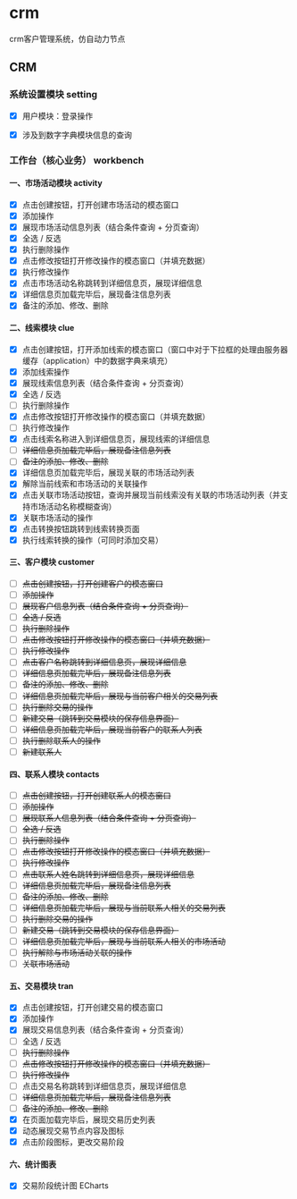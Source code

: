 # crm
crm客户管理系统，仿自动力节点

## CRM

### 系统设置模块 setting

- [x] 用户模块：登录操作
- [x] 涉及到数字字典模块信息的查询



### 工作台（核心业务） workbench



#### 一、市场活动模块 activity

- [x] 点击创建按钮，打开创建市场活动的模态窗口
- [x] 添加操作
- [x] 展现市场活动信息列表（结合条件查询 + 分页查询）
- [x] 全选 / 反选
- [x] 执行删除操作
- [x] 点击修改按钮打开修改操作的模态窗口（并填充数据）
- [x] 执行修改操作
- [x] 点击市场活动名称跳转到详细信息页，展现详细信息
- [x] 详细信息页加载完毕后，展现备注信息列表
- [x] 备注的添加、修改、删除

#### 二、线索模块 clue

- [x] 点击创建按钮，打开添加线索的模态窗口（窗口中对于下拉框的处理由服务器缓存（application）中的数据字典来填充）
- [x] 添加线索操作
- [x] 展现线索信息列表（结合条件查询 + 分页查询）
- [x] 全选 / 反选
- [ ] 执行删除操作
- [x] 点击修改按钮打开修改操作的模态窗口（并填充数据）
- [ ] 执行修改操作
- [x] 点击线索名称进入到详细信息页，展现线索的详细信息
- [ ] ~~详细信息页加载完毕后，展现备注信息列表~~
- [ ] ~~备注的添加、修改、删除~~
- [x] 详细信息页加载完毕后，展现关联的市场活动列表
- [x] 解除当前线索和市场活动的关联操作
- [x] 点击关联市场活动按钮，查询并展现当前线索没有关联的市场活动列表（并支持市场活动名称模糊查询）
- [x] 关联市场活动的操作
- [x] 点击转换按钮跳转到线索转换页面
- [x] 执行线索转换的操作（可同时添加交易）

#### 三、客户模块 customer

- [ ] ~~点击创建按钮，打开创建客户的模态窗口~~
- [ ] ~~添加操作~~
- [ ] ~~展现客户信息列表（结合条件查询 + 分页查询）~~
- [ ] ~~全选 / 反选~~
- [ ] ~~执行删除操作~~
- [ ] ~~点击修改按钮打开修改操作的模态窗口（并填充数据）~~
- [ ] ~~执行修改操作~~
- [ ] ~~点击客户名称跳转到详细信息页，展现详细信息~~
- [ ] ~~详细信息页加载完毕后，展现备注信息列表~~
- [ ] ~~备注的添加、修改、删除~~
- [ ] ~~详细信息页加载完毕后，展现与当前客户相关的交易列表~~
- [ ] ~~执行删除交易的操作~~
- [ ] ~~新建交易（跳转到交易模块的保存信息界面）~~
- [ ] ~~详细信息页加载完毕后，展现当前客户的联系人列表~~
- [ ] ~~执行删除联系人的操作~~
- [ ] ~~新建联系人~~

#### 四、联系人模块 contacts

- [ ] ~~点击创建按钮，打开创建联系人的模态窗口~~
- [ ] ~~添加操作~~
- [ ] ~~展现联系人信息列表（结合条件查询 + 分页查询）~~
- [ ] ~~全选 / 反选~~
- [ ] ~~执行删除操作~~
- [ ] ~~点击修改按钮打开修改操作的模态窗口（并填充数据）~~
- [ ] ~~执行修改操作~~
- [ ] ~~点击联系人姓名跳转到详细信息页，展现详细信息~~
- [ ] ~~详细信息页加载完毕后，展现备注信息列表~~
- [ ] ~~备注的添加、修改、删除~~
- [ ] ~~详细信息页加载完毕后，展现与当前联系人相关的交易列表~~
- [ ] ~~执行删除交易的操作~~
- [ ] ~~新建交易（跳转到交易模块的保存信息界面）~~
- [ ] ~~详细信息页加载完毕后，展现与当前联系人相关的市场活动~~
- [ ] ~~执行解除与市场活动关联的操作~~
- [ ] ~~关联市场活动~~

#### 五、交易模块 tran

- [x] 点击创建按钮，打开创建交易的模态窗口
- [x] 添加操作
- [x] 展现交易信息列表（结合条件查询 + 分页查询）
- [ ] 全选 / 反选
- [ ] ~~执行删除操作~~
- [ ] ~~点击修改按钮打开修改操作的模态窗口（并填充数据）~~
- [ ] ~~执行修改操作~~
- [ ] 点击交易名称跳转到详细信息页，展现详细信息
- [ ] ~~详细信息页加载完毕后，展现备注信息列表~~
- [ ] ~~备注的添加、修改、删除~~
- [x] 在页面加载完毕后，展现交易历史列表
- [x] 动态展现交易节点内容及图标
- [x] 点击阶段图标，更改交易阶段

#### 六、统计图表

- [x] 交易阶段统计图 ECharts





